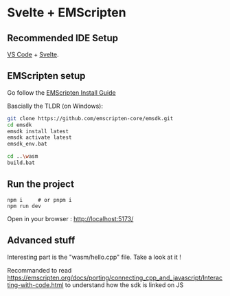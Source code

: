 # Svelte + EMScripten

## Recommended IDE Setup

[VS Code](https://code.visualstudio.com/) + [Svelte](https://marketplace.visualstudio.com/items?itemName=svelte.svelte-vscode).

## EMScripten setup

Go follow the [EMScripten Install Guide](https://emscripten.org/docs/getting_started/downloads.html)

Bascially the TLDR (on Windows):

```bash
git clone https://github.com/emscripten-core/emsdk.git
cd emsdk
emsdk install latest
emsdk activate latest
emsdk_env.bat

cd ..\wasm
build.bat
```

## Run the project

```
npm i     # or pnpm i
npm run dev
```

Open in your browser : [http://localhost:5173/](http://localhost:5173/)

## Advanced stuff

Interesting part is the "wasm/hello.cpp" file. Take a look at it !

Recommanded to read https://emscripten.org/docs/porting/connecting_cpp_and_javascript/Interacting-with-code.html to understand how the sdk is linked on JS
